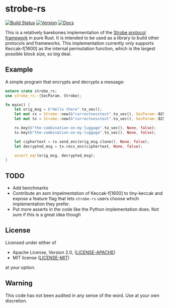 strobe-rs
=========

[![Build Status](https://travis-ci.org/rozbb/strobe-rs.svg?branch=master)](https://travis-ci.org/rozbb/strobe-rs)
[![Version](https://img.shields.io/crates/v/strobe-rs.svg)](https://crates.io/crates/strobe-rs)
[![Docs](https://docs.rs/strobe-rs/badge.svg)](https://docs.rs/strobe-rs)

This is a relatively barebones implementation of the [Strobe protocol framework][strobe] in pure
Rust. It is intended to be used as a library to build other protocols and frameworks. This
implementation currently only supports Keccak-f\[1600\] as the internal permutation function, which
is the largest possible block size, so big deal.

[strobe]: https://strobe.sourceforge.io/

Example
-------

A simple program that encrypts and decrypts a message:

```rust
extern crate strobe_rs;
use strobe_rs::{SecParam, Strobe};

fn main() {
    let orig_msg = b"Hello there".to_vec();
    let mut rx = Strobe::new(b"correctnesstest".to_vec(), SecParam::B256);
    let mut tx = Strobe::new(b"correctnesstest".to_vec(), SecParam::B256);

    rx.key(b"the-combination-on-my-luggage".to_vec(), None, false);
    tx.key(b"the-combination-on-my-luggage".to_vec(), None, false);

    let ciphertext = rx.send_enc(orig_msg.clone(), None, false);
    let decrypted_msg = tx.recv_enc(ciphertext, None, false);

    assert_eq!(orig_msg, decrypted_msg);
}
```

TODO
----

* Add benchmarks
* Contribute an asm impelmentation of Keccak-f\[1600\] to tiny-keccak and expose a feature flag that lets
  `strobe-rs` users choose which implementation they prefer.
* Put more asserts in the code like the Python implementation does. Not sure if this is a great idea
  though

License
-------

Licensed under either of

 * Apache License, Version 2.0, ([LICENSE-APACHE](LICENSE-APACHE))
 * MIT license ([LICENSE-MIT](LICENSE-MIT))

at your option.

Warning
-------

This code has not been audited in any sense of the word. Use at your own discretion.
